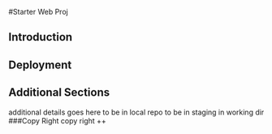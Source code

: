 #Starter Web Proj
## Introduction
## Deployment
## Additional Sections
additional details goes here
to be in local repo
to be in staging
in working dir
###Copy Right
copy right ++